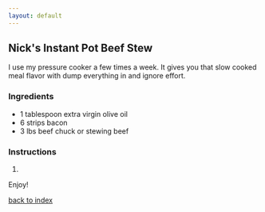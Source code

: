 ```yaml
---
layout: default
---
```

<!--- Testing my own instructions from another account -->
## Nick's Instant Pot Beef Stew
I use my pressure cooker a few times a week. It gives you that slow cooked meal flavor with dump everything in and ignore effort. 

### Ingredients
- 1 tablespoon extra virgin olive oil
- 6 strips bacon
- 3 lbs beef chuck or stewing beef


### Instructions
1. 

Enjoy!

<!--
Keep this link to return to the index
-->
[back to index](../)